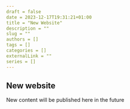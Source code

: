```yaml
--- 
draft = false
date = 2023-12-17T19:31:21+01:00
title = "New Website"
description = ""
slug = ""
authors = []
tags = []
categories = []
externalLink = ""
series = []
---
```


## New website

New content will be published here in the future
